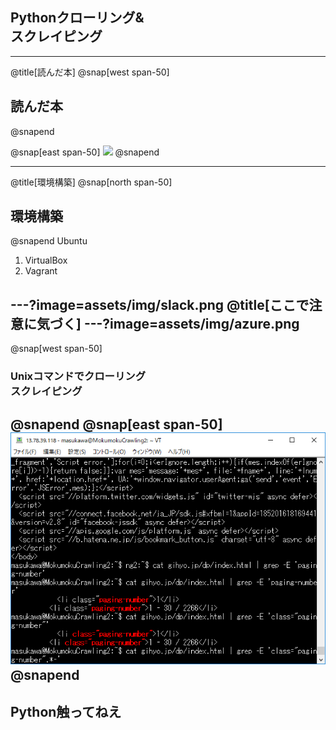 ## Pythonクローリング&<br>スクレイピング

---
@title[読んだ本]
@snap[west span-50]
## 読んだ本
@snapend

@snap[east span-50]
![](https://images-na.ssl-images-amazon.com/images/I/61%2BeYUm8CNL.jpg)
@snapend

---
@title[環境構築]
@snap[north span-50]
## 環境構築
@snapend
Ubuntu
1. VirtualBox
1. Vagrant

---?image=assets/img/slack.png
@title[ここで注意に気づく]
---?image=assets/img/azure.png
---
@snap[west span-50]
### Unixコマンドでクローリング<br>スクレイピング
@snapend
@snap[east span-50]
![](https://raw.githubusercontent.com/TakeshiMasukawa/in-60-seconds/master/assets/img/ssh.png)
@snapend
---
## Python触ってねえ
